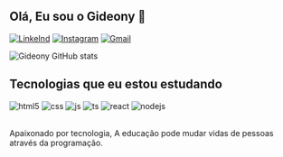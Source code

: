 ## Olá, Eu sou o Gideony 🖖


[![LinkeInd](https://img.shields.io/badge/LinkedIn-0077B5?style=for-the-badge&logo=linkedin&logoColor=white)](https://www.linkedin.com/in/gideonyewerton/)
[![Instagram](https://img.shields.io/badge/Instagram-E4405F?style=for-the-badge&logo=instagram&logoColor=white)](https://www.instagram.com/gideony/)
[![Gmail](https://img.shields.io/badge/Gmail-D14836?style=for-the-badge&logo=gmail&logoColor=white)]("mailto:gideonywork@gmail.com")

![Gideony GitHub stats](https://github-readme-stats.vercel.app/api?username=gideony&show_icons=true&theme=dark)
## Tecnologias que eu estou estudando

<div style="display: inline_block">
  <img text-align="center" alt="html5" src="https://img.shields.io/badge/HTML5-E34F26?style=for-the-badge&logo=html5&logoColor=white" />
  <img text-align="center" alt="css" src="https://img.shields.io/badge/CSS3-1572B6?style=for-the-badge&logo=css3&logoColor=white" />
  <img text-align="center" alt="js" src="https://img.shields.io/badge/JavaScript-F7DF1E?style=for-the-badge&logo=javascript&logoColor=black" />
  <img text-align="center" alt="ts" src="https://img.shields.io/badge/TypeScript-007ACC?style=for-the-badge&logo=typescript&logoColor=white" />
  <img text-align="center" alt="react" src="https://img.shields.io/badge/React-20232A?style=for-the-badge&logo=react&logoColor=61DAFB" />
  <img text-align="center" alt="nodejs" src="https://img.shields.io/badge/Node.js-43853D?style=for-the-badge&logo=node.js&logoColor=white" />
</div><br/>

Apaixonado por tecnologia, A educação pode mudar vidas de pessoas através da programação.

